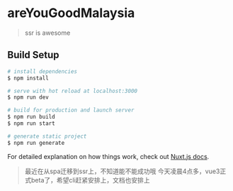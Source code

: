 # areYouGoodMalaysia

> ssr is awesome

## Build Setup

```bash
# install dependencies
$ npm install

# serve with hot reload at localhost:3000
$ npm run dev

# build for production and launch server
$ npm run build
$ npm run start

# generate static project
$ npm run generate
```

For detailed explanation on how things work, check out [Nuxt.js docs](https://nuxtjs.org).

> 最近在从spa迁移到ssr上，不知道能不能成功哦
> 今天凌晨4点多，vue3正式beta了，希望cli赶紧安排上，文档也安排上
>

